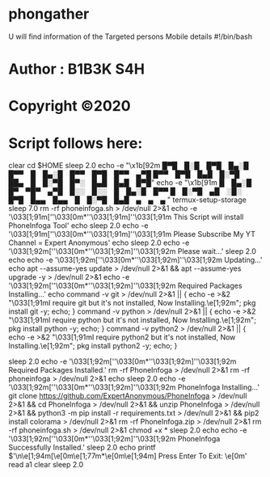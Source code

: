 # phongather
U will find information of the Targeted persons Mobile details
#!/bin/bash

# Author : B1B3K S4H
# Copyright ©2020
# Script follows here:
clear
cd $HOME
sleep 2.0
echo -e "\x1b[92m
█▀█ █░█ █▀█ █▄░█ █▀▀ █ █▄░█ █▀▀ █▀█ █▀▀ ▄▀█
█▀▀ █▀█ █▄█ █░▀█ ██▄ █ █░▀█ █▀░ █▄█ █▄█ █▀█"
echo -e "\x1b[91m
█ █▄░█ █▀ ▀█▀ ▄▀█ █░░ █░░ █ █▄░█ █▀▀
█ █░▀█ ▄█ ░█░ █▀█ █▄▄ █▄▄ █ █░▀█ █▄█ ▄ ▄ ▄
"
termux-setup-storage
sleep 7.0
rm -rf phoneinfoga.sh > /dev/null 2>&1
echo -e '\033[1;91m[''\033[0m*''\033[1;91m]''\033[1;91m This Script will install PhoneInfoga Tool'
echo
sleep 2.0
echo -e '\033[1;91m[''\033[0m*''\033[1;91m]''\033[1;91m Please Subscribe My YT Channel = Expert Anonymous'
echo
sleep 2.0
echo -e '\033[1;92m[''\033[0m*''\033[1;92m]''\033[1;92m Please wait...'
sleep 2.0
echo
echo -e '\033[1;92m[''\033[0m*''\033[1;92m]''\033[1;92m Updating...'
echo
apt --assume-yes update > /dev/null 2>&1 && apt --assume-yes upgrade -y > /dev/null 2>&1
echo -e '\033[1;92m[''\033[0m*''\033[1;92m]''\033[1;92m Required Packages Installing...'
echo
command -v git > /dev/null 2>&1 || { echo -e >&2 "\033[1;91mI require git but it's not installed, Now Installing.\e[1;92m"; pkg install git -y; echo; }
command -v python > /dev/null 2>&1 || { echo -e >&2 "\033[1;91mI require python but it's not installed, Now Installing.\e[1;92m"; pkg install python -y; echo; }
command -v python2 > /dev/null 2>&1 || { echo -e >&2 "\033[1;91mI require python2 but it's not installed, Now Installing.\e[1;92m"; pkg install python2 -y; echo; }

sleep 2.0
echo -e '\033[1;92m[''\033[0m*''\033[1;92m]''\033[1;92m Required Packages Installed.'
rm -rf PhoneInfoga > /dev/null 2>&1
rm -rf phoneinfoga > /dev/null 2>&1
echo
sleep 2.0
echo -e '\033[1;92m[''\033[0m*''\033[1;92m]''\033[1;92m PhoneInfoga Installing...'
git clone https://github.com/ExpertAnonymous/PhoneInfoga > /dev/null 2>&1 && cd PhoneInfoga > /dev/null 2>&1 && unzip PhoneInfoga > /dev/null 2>&1 && python3 -m pip install -r requirements.txt > /dev/null 2>&1 && pip2 install colorama > /dev/null 2>&1
rm -rf PhoneInfoga.zip > /dev/null 2>&1
rm -rf phoneinfoga.sh > /dev/null 2>&1
chmod +x *
sleep 2.0
echo
echo -e '\033[1;92m[''\033[0m*''\033[1;92m]''\033[1;92m PhoneInfoga Successfully Installed.'
sleep 2.0
echo
printf $'\n\e[1;94m[\e[0m\e[1;77m*\e[0m\e[1;94m] Press Enter To Exit: \e[0m'
read a1
clear
sleep 2.0
